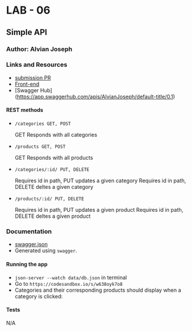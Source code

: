 # LAB - 06 

## Simple API

### Author: Alvian Joseph

### Links and Resources
* [submission PR](https://github.com/alvian-401-advanced-javascript/simple-api)
* [Front-end](https://codesandbox.io/s/w638oyk7o8)
* [Swagger Hub] (https://app.swaggerhub.com/apis/AlvianJoseph/default-title/0.1)

#### REST methods
* `/categories GET, POST`  

  GET Responds with all categories
* `/products GET, POST`  

  GET Responds with all products
* `/categories/:id/ PUT, DELETE`  

  Requires id in path, PUT updates a given category
  Requires id in path, DELETE deltes a given category
* `/products/:id/ PUT, DELETE`  

  Requires id in path, PUT updates a given product
  Requires id in path, DELETE deltes a given product


### Documentation
* [swagger.json](https://github.com/alvian-401-advanced-javascript/simple-api/blob/json-server/docs/swagger.json)
* Generated using `swagger`.


#### Running the app
* `json-server --watch data/db.json` in terminal
* Go to `https://codesandbox.io/s/w638oyk7o8`
* Categories and their corresponding products should display when a category is clicked:

#### Tests
N/A
